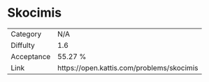 # Skocimis

<table>
    <tr>
        <td>Category</td>
        <td>N/A</td>
    </tr>
    <tr>
        <td>Diffulty</td>
        <td>1.6</td>
    </tr>
    <tr>
        <td>Acceptance</td>
        <td>55.27 %</td>
    </tr>
    <tr>
        <td>Link</td>
        <td>https://open.kattis.com/problems/skocimis</td>
    </tr>
</table>
